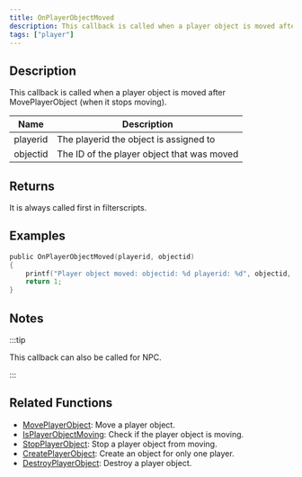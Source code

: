 ```yaml
---
title: OnPlayerObjectMoved
description: This callback is called when a player object is moved after MovePlayerObject (when it stops moving).
tags: ["player"]
---
```


## Description

This callback is called when a player object is moved after MovePlayerObject (when it stops moving).

| Name     | Description                                |
| -------- | ------------------------------------------ |
| playerid | The playerid the object is assigned to     |
| objectid | The ID of the player object that was moved |

## Returns

It is always called first in filterscripts.

## Examples

```c
public OnPlayerObjectMoved(playerid, objectid)
{
    printf("Player object moved: objectid: %d playerid: %d", objectid, playerid);
    return 1;
}
```

## Notes

:::tip

This callback can also be called for NPC.

:::

## Related Functions

- [MovePlayerObject](../functions/MovePlayerObject): Move a player object.
- [IsPlayerObjectMoving](../functions/IsPlayerObjectMoving): Check if the player object is moving.
- [StopPlayerObject](../functions/StopPlayerObject): Stop a player object from moving.
- [CreatePlayerObject](../functions/CreatePlayerObject): Create an object for only one player.
- [DestroyPlayerObject](../functions/DestroyPlayerObject): Destroy a player object.
